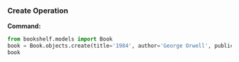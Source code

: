 ### Create Operation

**Command:**
```python
from bookshelf.models import Book
book = Book.objects.create(title='1984', author='George Orwell', publication_year=1949)
book